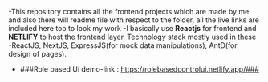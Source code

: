 -This repository contains all the frontend projects which are made by me and also there will readme file with respect to the folder, all the live links are included here too to look my work
-I basically use **Reactjs** for frontend and **NETLIFY** to host the frontend layer.
Technology stack mostly used in these 
-ReactJS,  NextJS, ExpressJS(for mock data manipulations), AntD(for design of pages).
- ###Role based Ui demo-link : https://rolebasedcontrolui.netlify.app/###
